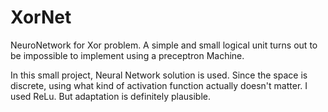# XorNet
NeuroNetwork for Xor problem. A simple and small logical unit turns out to be impossible to implement using a preceptron Machine.

In this small project, Neural Network solution is used. Since the space is discrete, using what kind of activation function actually doesn't matter. I used ReLu. But adaptation is definitely plausible.
